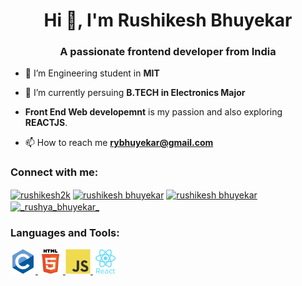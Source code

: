 <h1 align="center">Hi 👋, I'm Rushikesh Bhuyekar</h1>
<h3 align="center">A passionate frontend developer from India</h3>

- 🔭 I’m Engineering student in  **MIT**

- 🌱 I’m currently persuing  **B.TECH in Electronics Major**

- **Front End Web developemnt** is my passion and also exploring **REACTJS**.

- 📫 How to reach me **rybhuyekar@gmail.com**

<h3 align="left">Connect with me:</h3>
<p align="left">
<a href="https://twitter.com/rushikesh2k" target="blank"><img align="center" src="https://raw.githubusercontent.com/rahuldkjain/github-profile-readme-generator/master/src/images/icons/Social/twitter.svg" alt="rushikesh2k" height="30" width="40" /></a>
<a href="https://linkedin.com/in/rushikesh bhuyekar" target="blank"><img align="center" src="https://raw.githubusercontent.com/rahuldkjain/github-profile-readme-generator/master/src/images/icons/Social/linked-in-alt.svg" alt="rushikesh bhuyekar" height="30" width="40" /></a>
<a href="https://fb.com/rushikesh bhuyekar" target="blank"><img align="center" src="https://raw.githubusercontent.com/rahuldkjain/github-profile-readme-generator/master/src/images/icons/Social/facebook.svg" alt="rushikesh bhuyekar" height="30" width="40" /></a>
<a href="https://instagram.com/_rushya_bhuyekar_" target="blank"><img align="center" src="https://raw.githubusercontent.com/rahuldkjain/github-profile-readme-generator/master/src/images/icons/Social/instagram.svg" alt="_rushya_bhuyekar_" height="30" width="40" /></a>
</p>

<h3 align="left">Languages and Tools:</h3>
<p align="left"> <a href="https://www.cprogramming.com/" target="_blank" rel="noreferrer"> <img src="https://raw.githubusercontent.com/devicons/devicon/master/icons/c/c-original.svg" alt="c" width="40" height="40"/> </a> <a href="https://www.w3.org/html/" target="_blank" rel="noreferrer"> <img src="https://raw.githubusercontent.com/devicons/devicon/master/icons/html5/html5-original-wordmark.svg" alt="html5" width="40" height="40"/> </a> <a href="https://developer.mozilla.org/en-US/docs/Web/JavaScript" target="_blank" rel="noreferrer"> <img src="https://raw.githubusercontent.com/devicons/devicon/master/icons/javascript/javascript-original.svg" alt="javascript" width="40" height="40"/> </a> <a href="https://reactjs.org/" target="_blank" rel="noreferrer"> <img src="https://raw.githubusercontent.com/devicons/devicon/master/icons/react/react-original-wordmark.svg" alt="react" width="40" height="40"/> </a> </p>
